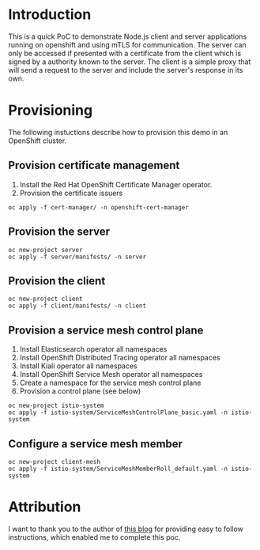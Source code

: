 # Introduction
This is a quick PoC to demonstrate Node.js client and server applications running on openshift and using mTLS for communication. The server can only be accessed if presented with a certificate from the client which is signed by a authority known to the server. The client is a simple proxy that will send a request to the server and include the server's response in its own.

# Provisioning

The following instuctions describe how to provision this demo in an OpenShift cluster.

## Provision certificate management

1. Install the Red Hat OpenShift Certificate Manager operator.
2. Provision the certificate issuers
```
oc apply -f cert-manager/ -n openshift-cert-manager
```

## Provision the server

```
oc new-project server
oc apply -f server/manifests/ -n server
```

## Provision the client

```
oc new-project client
oc apply -f client/manifests/ -n client
```

## Provision a service mesh control plane

1. Install Elasticsearch operator all namespaces
2. Install OpenShift Distributed Tracing operator all namespaces
3. Install Kiali operator all namespaces
4. Install OpenShift Service Mesh operator all namespaces
5. Create a namespace for the service mesh control plane
5. Provision a control plane (see below)

```
oc new-project istio-system
oc apply -f istio-system/ServiceMeshControlPlane_basic.yaml -n istio-system
```

## Configure a service mesh member

```
oc new-project client-mesh
oc apply -f istio-system/ServiceMeshMemberRoll_default.yaml -n istio-system
```

# Attribution
I want to thank you to the author of [this blog](https://www.matteomattei.com/client-and-server-ssl-mutual-authentication-with-nodejs/) for providing easy to follow instructions, which enabled me to complete this poc. 
